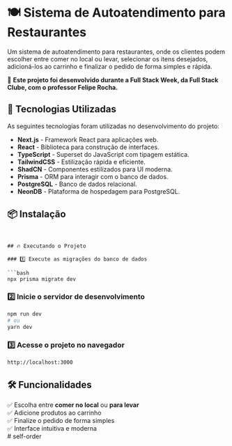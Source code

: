 # 🍽️ Sistema de Autoatendimento para Restaurantes  

Um sistema de autoatendimento para restaurantes, onde os clientes podem escolher entre comer no local ou levar, selecionar os itens desejados, adicioná-los ao carrinho e finalizar o pedido de forma simples e rápida.  

🚀 **Este projeto foi desenvolvido durante a Full Stack Week, da Full Stack Clube, com o professor Felipe Rocha.**  

## 🚀 Tecnologias Utilizadas  

As seguintes tecnologias foram utilizadas no desenvolvimento do projeto:  

- **Next.js** - Framework React para aplicações web.  
- **React** - Biblioteca para construção de interfaces.  
- **TypeScript** - Superset do JavaScript com tipagem estática.  
- **TailwindCSS** - Estilização rápida e eficiente.  
- **ShadCN** - Componentes estilizados para UI moderna.  
- **Prisma** - ORM para interagir com o banco de dados.  
- **PostgreSQL** - Banco de dados relacional.  
- **NeonDB** - Plataforma de hospedagem para PostgreSQL.  

## 📦 Instalação  


```


## 🔥 Executando o Projeto  

### 1️⃣ Execute as migrações do banco de dados  

```bash
npx prisma migrate dev
```

### 2️⃣ Inicie o servidor de desenvolvimento  

```bash
npm run dev
# ou
yarn dev
```

### 3️⃣ Acesse o projeto no navegador  

```bash
http://localhost:3000
```

## 🛠️ Funcionalidades  

✅ Escolha entre **comer no local** ou **para levar**  
✅ Adicione produtos ao carrinho  
✅ Finalize o pedido de forma simples  
✅ Interface intuitiva e moderna  
#   s e l f - o r d e r 
 
 
